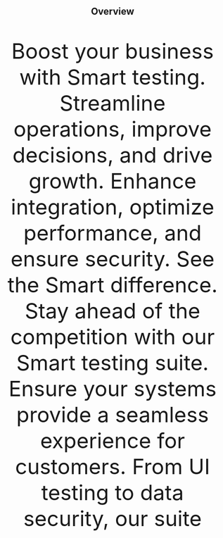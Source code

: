<div align="center">
  <h2>Overview</h2>
  <p style="font-size: xxx-large;">Boost your business with Smart testing. Streamline operations, improve decisions, and drive growth. Enhance integration, optimize performance, and ensure security. See the Smart difference. Stay ahead of the competition with our Smart testing suite. Ensure your systems provide a seamless experience for customers. From UI testing to data security, our suite

